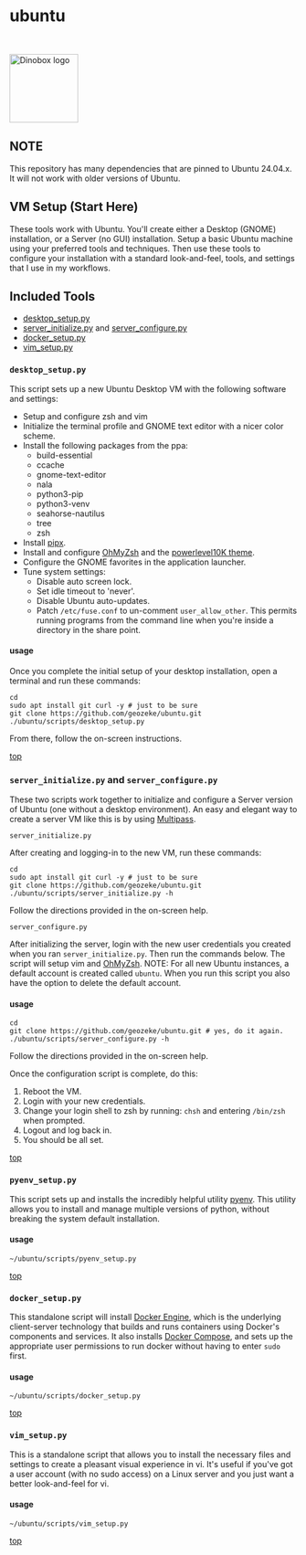 # <a id="top"></a> ubuntu

<br>

<img
src="https://lh3.googleusercontent.com/d/1H04KVAA3ohH_dLXIrC0bXuJXDn3VutKc"
alt = "Dinobox logo" width="120"/>

## NOTE

This repository has many dependencies that are pinned to Ubuntu 24.04.x.
It will not work with older versions of Ubuntu.

## VM Setup (Start Here)

These tools work with Ubuntu. You'll create either a Desktop (GNOME)
installation, or a Server (no GUI) installation. Setup a basic Ubuntu
machine using your preferred tools and techniques. Then use these tools
to configure your installation with a standard look-and-feel, tools, and
settings that I use in my workflows.

## Included Tools

* [desktop_setup.py](#desktop_setup)
* [server_initialize.py](#server) and [server_configure.py](#server)
* [docker_setup.py](#docker_setup)
* [vim_setup.py](#vim_setup)

### <a id="desktop_setup"></a> `desktop_setup.py`

This script sets up a new Ubuntu Desktop VM with the following software
and settings:

* Setup and configure zsh and vim
* Initialize the terminal profile and GNOME text editor with a nicer
  color scheme.
* Install the following packages from the ppa:
  * build-essential
  * ccache
  * gnome-text-editor
  * nala
  * python3-pip
  * python3-venv
  * seahorse-nautilus
  * tree
  * zsh
* Install [pipx][def6].
* Install and configure [OhMyZsh][def] and the [powerlevel10K
  theme][def2].
* Configure the GNOME favorites in the application launcher.
* Tune system settings:
  * Disable auto screen lock.
  * Set idle timeout to 'never'.
  * Disable Ubuntu auto-updates.
  * Patch `/etc/fuse.conf` to un-comment `user_allow_other`. This
    permits running programs from the command line when you're inside a
    directory in the share point.

#### usage

Once you complete the initial setup of your desktop installation, open a
terminal and run these commands:

```shell
cd
sudo apt install git curl -y # just to be sure
git clone https://github.com/geozeke/ubuntu.git
./ubuntu/scripts/desktop_setup.py
```

From there, follow the on-screen instructions.

[top](#top)

### <a id="server"></a> `server_initialize.py` and `server_configure.py`

These two scripts work together to initialize and configure a Server
version of Ubuntu (one without a desktop environment). An easy and
elegant way to create a server VM like this is by using
[Multipass](https://multipass.run).

`server_initialize.py`

After creating and logging-in to the new VM, run these commands:

```shell
cd
sudo apt install git curl -y # just to be sure
git clone https://github.com/geozeke/ubuntu.git
./ubuntu/scripts/server_initialize.py -h
```

Follow the directions provided in the on-screen help.

`server_configure.py`

After initializing the server, login with the new user credentials you
created when you ran `server_initialize.py`. Then run the commands
below. The script will setup vim and [OhMyZsh](<[def3]>). NOTE: For all
new Ubuntu instances, a default account is created called `ubuntu`. When
you run this script you also have the option to delete the default
account.

#### usage

```shell
cd
git clone https://github.com/geozeke/ubuntu.git # yes, do it again.
./ubuntu/scripts/server_configure.py -h
```

Follow the directions provided in the on-screen help.

Once the configuration script is complete, do this:

1. Reboot the VM.
2. Login with your new credentials.
3. Change your login shell to zsh by running: `chsh` and entering
   `/bin/zsh` when prompted.
4. Logout and log back in.
5. You should be all set.

[top](#top)

### <a id="pyenv_setup"></a> `pyenv_setup.py`

This script sets up and installs the incredibly helpful utility
[pyenv][def3]. This utility allows you to install and manage multiple
versions of python, without breaking the system default installation.

#### usage

```shell
~/ubuntu/scripts/pyenv_setup.py
```

[top](#top)

### <a id="docker_setup"></a> `docker_setup.py`

This standalone script will install [Docker Engine][def4], which is the
underlying client-server technology that builds and runs containers
using Docker's components and services. It also installs [Docker
Compose][def5], and sets up the appropriate user permissions to run
docker without having to enter `sudo` first.

#### usage

```shell
~/ubuntu/scripts/docker_setup.py
```

[top](#top)

### <a id="vim_setup"></a> `vim_setup.py`

This is a standalone script that allows you to install the necessary
files and settings to create a pleasant visual experience in vi. It's
useful if you've got a user account (with no sudo access) on a Linux
server and you just want a better look-and-feel for vi.

#### usage

```shell
~/ubuntu/scripts/vim_setup.py
```

[top](#top)

[def]: https://ohmyz.sh
[def2]: https://github.com/romkatv/powerlevel10k
[def3]: https://github.com/pyenv/pyenv
[def4]: https://docs.docker.com/engine/
[def5]: https://docs.docker.com/get-started/08_using_compose/
[def6]: https://pipx.pypa.io/stable/
